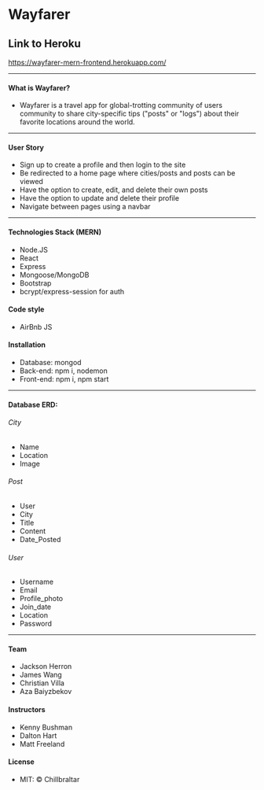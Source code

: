 # Wayfarer

## Link to Heroku
https://wayfarer-mern-frontend.herokuapp.com/

-------------------------------------------
#### What is Wayfarer?

- Wayfarer is a travel app for global-trotting community of users community to share city-specific tips ("posts" or "logs") about their favorite locations around the world.

-----------------------------------------------------------------------------------
#### User Story
- Sign up to create a profile and then login to the site
- Be redirected to a home page where cities/posts and posts can be viewed
- Have the option to create, edit, and delete their own posts
- Have the option to update and delete their profile
- Navigate between pages using a navbar

-------------------------------------------

#### Technologies Stack (MERN)
- Node.JS
- React
- Express
- Mongoose/MongoDB
- Bootstrap
- bcrypt/express-session for auth

#### Code style
- AirBnb JS

#### Installation
- Database: mongod
- Back-end: npm i, nodemon
- Front-end: npm i, npm start

----------------------------------------------------------------------------

#### Database ERD:                                   

###### City
- Name 
- Location 
- Image

###### Post 
- User 
- City
- Title
- Content 
- Date_Posted

###### User
- Username
- Email 
- Profile_photo 
- Join_date
- Location
- Password

-------------------------------------------------------------------------------------------

#### Team
- Jackson Herron
- James Wang
- Christian Villa
- Aza Baiyzbekov

#### Instructors
- Kenny Bushman
- Dalton Hart
- Matt Freeland

#### License
- MIT: © Chillbraltar







